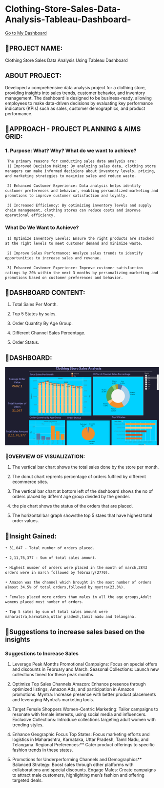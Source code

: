 # Clothing-Store-Sales-Data-Analysis-Tableau-Dashboard-


[Go to My Dashboard](https://public.tableau.com/app/profile/devank.ingle/viz/Book1_17176071379460/Dashboard1#1)


## 📌PROJECT NAME:

Clothing Store Sales Data Analysis Using Tableau Dashboard 

## ABOUT PROJECT:

Developed a comprehensive data analysis project for a clothing store, providing insights into sales trends, customer behavior, and inventory management. The dashboard is designed to be business-ready, allowing employees to make data-driven decisions by evaluating key performance indicators (KPIs) such as sales, customer demographics, and product performance.

## 📌APPROACH - PROJECT PLANNING & AIMS GRID: 

### 1. Purpose: What? Why? What do we want to achieve?

     The primary reasons for conducting sales data analysis are:
     1) Improved Decision Making: By analyzing sales data, clothing store managers can make informed decisions about inventory levels, pricing, and marketing strategies to maximize sales and reduce waste.
    
     2) Enhanced Customer Experience: Data analysis helps identify customer preferences and behavior, enabling personalized marketing and promotions to improve customer satisfaction and loyalty.
   
     3) Increased Efficiency: By optimizing inventory levels and supply chain management, clothing stores can reduce costs and improve operational efficiency.

    
 ### What Do We Want to Achieve?
    
     1) Optimize Inventory Levels: Ensure the right products are stocked at the right levels to meet customer demand and minimize waste.
   
     2) Improve Sales Performance: Analyze sales trends to identify opportunities to increase sales and revenue.
     
     3) Enhanced Customer Experience: Improve customer satisfaction ratings by 20% within the next 3 months by personalizing marketing and promotions based on customer preferences and behavior.

  
  
## 📌DASHBOARD CONTENT:

   1. Total Sales Per Month.

   2. Top 5 States by sales.

   3. Order Quantity By Age Group.

   4. Different Channel Sales Percentage.

   5. Order Status.



## 📌DASHBOARD:

![FC OVERVIEW WHITE](https://github.com/devank99/Clothing-Store-Sales-Data-Analysis-Tableau-Dashboard-/blob/main/Clothing%20store%20sales%20dashboard.png)


### 📌OVERVIEW OF VISUALIZATION:

   1) The vertical bar chart shows the total sales done by the store per month.

   2) The donut chart reprents percentage of orders fulfiled by different ecommerce sites.

   3) The vertical bar chart at bottom left of the dashboard shows the no of orders placed by differnt age group divided by the gender.

   4) the pie chart shows the status of the orders that are placed.
   
   5) The horizontal bar graph showsthe top 5 staes that have highest total order values.


## 📌Insight Gained:

    • 31,047 - Total number of orders placed.
   
    • 2,11,76,377 - Sum of total sales amount.
   
    • Highest number of orders were placed in the month of march,2843 orders were in march followed by february(2770).
   
    • Amazon was the channel which brought in the most number of orders almost 34.5% of total orders,followed by myntra(23.3%).

    • Females placed more orders than males in all the age groups,Adult womens placed most number of orders. 
   
    • Top 5 sates by sum of total sales amount were maharastra,karnataka,uttar pradesh,tamil nadu and telangana.

   
## 📌Suggestions to increase sales based on the insights

 ### Suggestions to Increase Sales

1. Leverage Peak Months
   Promotional Campaigns: Focus on special offers and discounts in February and March.
   Seasonal Collections: Launch new collections timed for these peak months.

2. Optimize Top Sales Channels
   Amazon: Enhance presence through optimized listings, Amazon Ads, and participation in Amazon promotions.
   Myntra: Increase presence with better product placements and leveraging Myntra’s marketing tools.

3. Target Female Shoppers
   Women-Centric Marketing: Tailor campaigns to resonate with female interests, using social media and influencers.
   Exclusive Collections: Introduce collections targeting adult women with trending styles.

4. Enhance Geographic Focus
   Top States: Focus marketing efforts and logistics in Maharashtra, Karnataka, Uttar Pradesh, Tamil Nadu, and Telangana.
   Regional Preferences:** Cater product offerings to specific fashion trends in these states.

5. Promotions for Underperforming Channels and Demographics**
   Balanced Strategy: Boost sales through other platforms with collaborations and special discounts.
   Engage Males: Create campaigns to attract male customers, highlighting men’s fashion and offering targeted deals.






